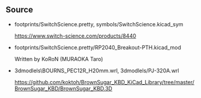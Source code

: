 ## Source

*   footprints/SwitchScience.pretty, symbols/SwitchScience.kicad\_sym

    <https://www.switch-science.com/products/8440>

*   footprints/SwitchScience.pretty/RP2040\_Breakout-PTH.kicad\_mod

    Written by KoRoN (MURAOKA Taro)

*   3dmodlels\BOURNS\_PEC12R\_H20mm.wrl, 3dmodlels/PJ-320A.wrl

    <https://github.com/koktoh/BrownSugar_KBD_KiCad_Library/tree/master/BrownSugar_KBD/BrownSugar_KBD.3D>
